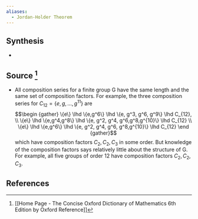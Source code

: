 ```yaml
---
aliases:
  - Jordan-Holder Theorem
---
```

## Synthesis
- 
## Source [^1]
- All composition series for a finite group G have the same length and the same set of composition factors. For example, the three composition series for $C_{12} = \{e, g, ..., g^{11}\}$ are $$\begin {gather} \{e\} \lhd \{e,g^6\} \lhd \{e, g^3, g^6, g^9\} \lhd C_{12}, \\ \{e\} \lhd \{e,g^4,g^8\} \lhd \{e, g^2, g^4, g^6,g^8,g^{10}\} \lhd C_{12} \\ \{e\} \lhd \{e,g^6\} \lhd \{e, g^2, g^4, g^6, g^8,g^{10}\} \lhd C_{12} \end {gather}$$which have composition factors $C_2, C_2, C_3$ in some order. But knowledge of the composition factors says relatively little about the structure of G. For example, all five groups of order 12 have composition factors $C_2, C_2, C_3.$ 
 
## References

[^1]: [[Home Page - The Concise Oxford Dictionary of Mathematics 6th Edition by Oxford Reference]]